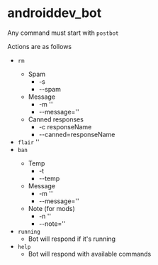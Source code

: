 # androiddev_bot

Any command must start with `postbot`

Actions are as follows

* `rm` <postid>
  * Spam
    * -s 
    * --spam
  * Message
    * -m '<My message>'
    * --message='<My message>'
  * Canned responses
    * -c responseName
    * --canned=responseName
* `flair` <postid> '<My message>'
* `ban` <userid>
  * Temp
    * -t 
    * --temp
  * Message
    * -m '<My message>'
    * --message='<My message>'
  * Note (for mods)
    * -n '<My note>'
    * --note='<My note>'
* `running`
  * Bot will respond if it's running
* `help`
  * Bot will respond with available commands